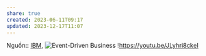 ```yaml
---
share: true
created: 2023-06-11T09:17
updated: 2023-12-17T11:07
---
```

Nguồn:: [IBM](../../../%CE%9E%20Ngu%E1%BB%93n/Khoa%20h%E1%BB%8Dc%20d%E1%BB%AF%20li%E1%BB%87u.%20Khoa%20h%E1%BB%8Dc%20m%C3%A1y%20t%C3%ADnh/IBM.md), ![Event-Driven Business](https://youtu.be/p8DA_ca86-c)
!https://youtu.be/JLyhri8ckeI 
